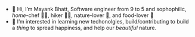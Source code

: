 - 👋 Hi, I’m Mayank Bhatt, Software engineer from 9 to 5 and sophophilic, _home_-chef :man_cook:, hiker :running_man:, nature-lover :seedling:, and food-lover :shallow_pan_of_food: 
- 👀 I’m interested in learning new techonolgies, build/contributing to build a _thing_ to spread happiness, and help our _beautiful_ nature. 

<!---
mayank1004/mayank1004 is a ✨ special ✨ repository because its `README.md` (this file) appears on your GitHub profile.
You can click the Preview link to take a look at your changes.
--->
